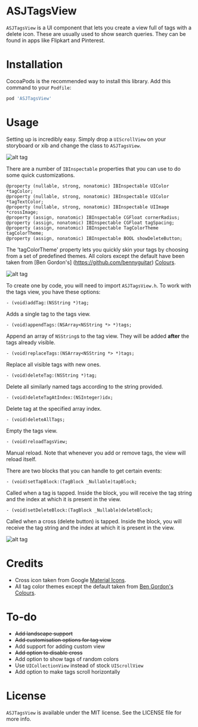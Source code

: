 # ASJTagsView

`ASJTagsView` is a UI component that lets you create a view full of tags with a delete icon. These are usually used to show search queries. They can be found in apps like Flipkart and Pinterest.

# Installation

CocoaPods is the recommended way to install this library. Add this command to your `Podfile`:

```ruby
pod 'ASJTagsView'
```

# Usage

Setting up is incredibly easy. Simply drop a `UIScrollView` on your storyboard or xib and change the class to `ASJTagsView`.

![alt tag](Images/CustomClass.png)

There are a number of `IBInspectable` properties that you can use to do some quick customizations.

```objc
@property (nullable, strong, nonatomic) IBInspectable UIColor *tagColor;
@property (nullable, strong, nonatomic) IBInspectable UIColor *tagTextColor;
@property (nullable, strong, nonatomic) IBInspectable UIImage *crossImage;
@property (assign, nonatomic) IBInspectable CGFloat cornerRadius;
@property (assign, nonatomic) IBInspectable CGFloat tagSpacing;
@property (assign, nonatomic) IBInspectable TagColorTheme tagColorTheme;
@property (assign, nonatomic) IBInspectable BOOL showDeleteButton;
```

The 'tagColorTheme' property lets you quickly skin your tags by choosing from a set of predefined themes. All colors except the default have been taken from [Ben Gordon's] (https://github.com/bennyguitar) [Colours](https://github.com/bennyguitar/Colours).

![alt tag](Images/ColorThemes.png)

To create one by code, you will need to import `ASJTagsView.h`. To work with the tags view, you have these options:

```objc
- (void)addTag:(NSString *)tag;
```
Adds a single tag to the tags view.

```objc
- (void)appendTags:(NSArray<NSString *> *)tags;
```
Append an array of `NSString`s to the tag view. They will be added **after** the tags already visible.

```objc
- (void)replaceTags:(NSArray<NSString *> *)tags;
```
Replace all visible tags with new ones.

```objc
- (void)deleteTag:(NSString *)tag;
```
Delete all similarly named tags according to the string provided.

```objc
- (void)deleteTagAtIndex:(NSInteger)idx;
```
Delete tag at the specified array index.

```objc
- (void)deleteAllTags;
```
Empty the tags view.

```objc
- (void)reloadTagsView;
```
Manual reload. Note that whenever you add or remove tags, the view will reload itself.

There are two blocks that you can handle to get certain events:

```objc
- (void)setTapBlock:(TagBlock _Nullable)tapBlock;
```
Called when a tag is tapped. Inside the block, you will receive the tag string and the index at which it is present in the view.

```objc
- (void)setDeleteBlock:(TagBlock _Nullable)deleteBlock;
```
Called when a cross (delete button) is tapped. Inside the block, you will receive the tag string and the index at which it is present in the view.

![alt tag](Images/Screenshot.png)

# Credits

- Cross icon taken from Google [Material Icons](https://design.google.com/icons/#ic_clear).
- All tag color themes except the default taken from [Ben Gordon's](https://github.com/bennyguitar) [Colours](https://github.com/bennyguitar/Colours).

# To-do

- ~~Add landscape support~~
- ~~Add customisation options for tag view~~
- Add support for adding custom view
- ~~Add option to disable cross~~
- Add option to show tags of random colors
- Use `UICollectionView` instead of stock `UIScrollView`
- Add option to make tags scroll horizontally

# License

`ASJTagsView` is available under the MIT license. See the LICENSE file for more info.
